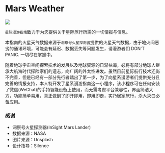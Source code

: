 # Mars Weather

![](https://wpimg.wallstcn.com/3b278ccc-7609-4863-93da-0ed84440b4be.png)

`星际漫游指南`致力于为您提供关于星际旅行所需的一切情报与信息。

本指南的火星天气数据来源于`洞察号火星探测器`提供的火星天气数据，由于地火间恶劣的通讯环境，可能会有延迟、数据丢失等问题发生，请漫游者们 DON'T PANIC. 一切尽在掌握中。

随着地球宇宙空间探索技术的发展以及地球资源的日渐枯竭，必将有部分地球人继承大航海时代探险家们的遗志，向广阔的外太空进发。虽然目前星际航行技术还尚不完善，但是已经有一部分先行者踏出了第一步，为了向星系漫游者们提供充分且完善的情报支持，本人特开发了星系漫游指南这一小程序，该小程序可在任何安装了微信(WeChat)的手持智能设备上使用，而无需考虑平台兼容性，界面简洁大方，功能简单易用，真正做到了即开即用，即用即走，实乃居家旅行，<del>杀人灭口</del>必备应用。

### 感谢
- 洞察号火星探测器(InSight Mars Lander)
- 数据来源：NASA
- 图片来源：Unsplash
- 设计指导：Silence
